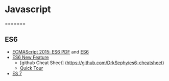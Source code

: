 # Javascript
=======

## ES6
- [ECMAScript 2015: ES6 PDF](http://www.ecma-international.org/ecma-262/6.0/ECMA-262.pdf) and [ES6](http://www.ecma-international.org/ecma-262/6.0/)
- [ES6 New Feature](http://es6-features.org/)
    - [github Cheat Sheet] (https://github.com/DrkSephy/es6-cheatsheet)
    - [Quick Tour](http://jamesknelson.com/es6-the-bits-youll-actually-use/)
- [ES 7](http://www.ecma-international.org/ecma-262/7.0/index.html)


